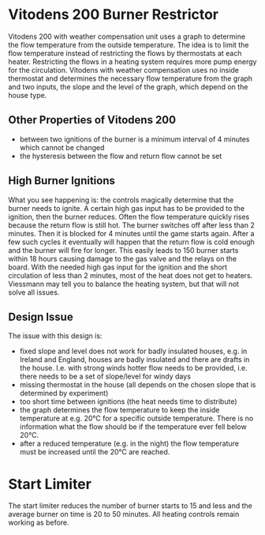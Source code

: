 # Vitodens 200 Burner Restrictor
Vitodens 200 with weather compensation unit uses a graph to determine the flow temperature from the outside temperature.
The idea is to limit the flow temperature instead of restricting the flows by thermostats at each heater. Restricting the flows in a heating system requires more pump energy for the circulation. Vitodens with weather compensation uses no inside thermostat and determines the necessary flow temperature from the graph and two inputs, the slope and the level of the graph, which depend on the house type.

## Other Properties of Vitodens 200
* between two ignitions of the burner is a minimum interval of 4 minutes which cannot be changed
* the hysteresis between the flow and return flow cannot be set

## High Burner Ignitions
What you see happening is: the controls magically determine that the burner needs to ignite. A certain high gas input has to be provided to the ignition, then the burner reduces. Often the flow temperature quickly rises because the return flow is still hot. The burner switches off after less than 2 minutes. Then it is blocked for 4 minutes until the game starts again. After a few such cycles it eventually will happen that the return flow is cold enough and the burner will fire for longer. This easily leads to 150 burner starts within 18 hours causing damage to the gas valve and the relays on the board. With the needed high gas input for the ignition and the short circulation of less than 2 minutes, most of the heat does not get to heaters. Viessmann may tell you to balance the heating system, but that will not solve all issues.

## Design Issue
The issue with this design is:
* fixed slope and level does not work for badly insulated houses, e.g. in Ireland and England, houses are badly insulated and there are drafts in the house. I.e. with strong winds hotter flow needs to be provided, i.e. there needs to be a set of slope/level for windy days
* missing thermostat in the house (all depends on the chosen slope that is determined by experiment)
* too short time between ignitions (the heat needs time to distribute)
* the graph determines the flow temperature to keep the inside temperature at e.g. 20°C for a specific outside temperature. There is no information what the flow should be if the temperature ever fell below 20°C.
* after a reduced temperature (e.g. in the night) the flow temperature must be increased until the 20°C are reached.

# Start Limiter
The start limiter reduces the number of burner starts to 15 and less and the average burner on time is 20 to 50 minutes.
All heating controls remain working as before. 

